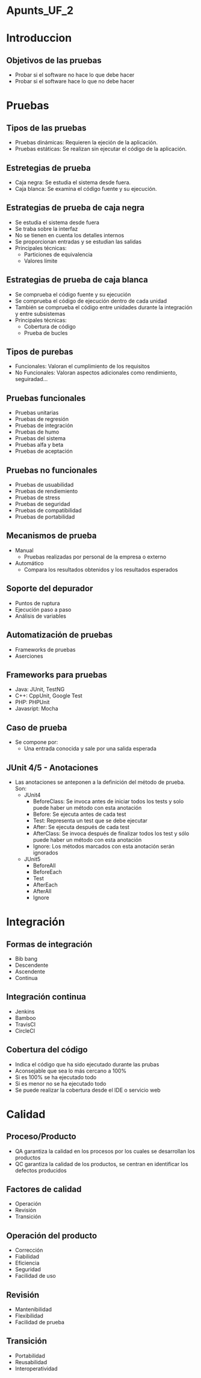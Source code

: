 # Apunts_UF_2

# Introduccion

## Objetivos de las pruebas

- Probar si el software no hace lo que debe hacer
- Probar si el software hace lo que no debe hacer
 
 # Pruebas

## Tipos de las pruebas

- Pruebas dinámicas: Requieren la ejeción de la aplicación.
- Pruebas estáticas: Se realizan sin ejecutar el código de la aplicación.

## Estretegias de prueba

- Caja negra: Se estudia el sistema desde fuera.
- Caja blanca: Se examina el código fuente y su ejecución.

## Estrategias de prueba de caja negra

- Se estudia el sistema desde fuera
- Se traba sobre la interfaz
- No se tienen en cuenta los detalles internos
- Se proporcionan entradas y se estudian las salidas
- Principales técnicas:
  - Particiones de equivalencia
  - Valores límite
  
## Estrategias de prueba de caja blanca

- Se comprueba el código fuente y su ejecución
- Se comprueba el código de ejecución dentro de cada unidad
- También se comprueba el código entre unidades durante la integración y entre subsistemas
- Principales técnicas:
  - Cobertura de código
  - Prueba de bucles

## Tipos de purebas

- Funcionales: Valoran el cumplimiento de los requisitos
- No Funcionales: Valoran aspectos adicionales como rendimiento, seguiradad...

## Pruebas funcionales

- Pruebas unitarias
- Pruebas de regresión
- Pruebas de integración
- Pruebas de humo
- Pruebas del sistema
- Pruebas alfa y beta
- Pruebas de aceptación

## Pruebas no funcionales

- Pruebas de usuabilidad
- Pruebas de rendiemiento
- Pruebas de stress
- Pruebas de seguridad
- Pruebas de compatibilidad
- Pruebas de portabilidad

## Mecanismos de prueba

- Manual
  - Pruebas realizadas por personal de la empresa o externo
- Automático
  - Compara los resultados obtenidos y los resultados esperados

## Soporte del depurador

- Puntos de ruptura
- Ejecución paso a paso
- Análisis de variables
  
## Automatización de pruebas

- Frameworks de pruebas
- Aserciones

## Frameworks para pruebas

- Java: JUnit, TestNG
- C++: CppUnit, Google Test
- PHP: PHPUnit
- Javasript: Mocha

## Caso de prueba

- Se compone por:
  - Una entrada conocida y sale por una salida esperada
  
## JUnit 4/5 - Anotaciones

- Las anotaciones se anteponen a la definición del método de prueba. Son:
  - JUnit4
    - BeforeClass: Se invoca antes de iniciar todos los tests y solo puede haber un método con esta anotación
    - Before: Se ejecuta antes de cada test
    - Test: Representa un test que se debe ejecutar
    - After: Se ejecuta después de cada test
    - AfterClass: Se invoca después de finalizar todos los test y sólo puede haber un método con esta anotación
    - Ignore: Los métodos marcados con esta anotación serán ignorados
   - JUnit5
     - BeforeAll
     - BeforeEach
     - Test
     - AfterEach
     - AfterAll
     - Ignore
 
# Integración

## Formas de integración

- Bib bang
- Descendente
- Ascendente
- Continua
 
## Integración continua

- Jenkins
- Bamboo
- TravisCI
- CircleCI
 
## Cobertura del código

- Indica el código que ha sido ejecutado durante las prubas
- Aconsejable que sea lo más cercano a 100%
- Si es 100% se ha ejecutado todo
- Si es menor no se ha ejecutado todo
- Se puede realizar la cobertura desde el IDE o servicio web

# Calidad

## Proceso/Producto

- QA garantiza la calidad en los procesos por los cuales se desarrollan los productos
- QC garantiza la calidad de los productos, se centran en identificar los defectos producidos

## Factores de calidad
- Operación
- Revisión
- Transición

## Operación del producto
- Corrección
- Fiabilidad
- Eficiencia
- Seguridad
- Facilidad de uso

## Revisión
- Mantenibilidad
- Flexibilidad
- Facilidad de prueba

## Transición
- Portabilidad
- Reusabilidad
- Interoperatividad

